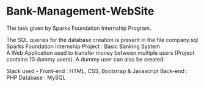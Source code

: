 # Bank-Management-WebSite
The task given by Sparks Foundation Internship Program.

The SQL queries for the database creation is present in the file company.sql
Sparks Foundation Internship Project : Basic Banking System  
A Web Application used to transfer money between multiple users (Project contains 10 dummy users). A dummy user can also be created.  

Stack used - 
Front-end : HTML, CSS, Bootstrap & Javascript 
Back-end : PHP 
Database : MySQL   

